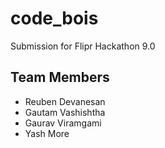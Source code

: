 # code_bois

Submission for Flipr Hackathon 9.0

## Team Members

 - Reuben Devanesan
 - Gautam Vashishtha
 - Gaurav Viramgami
 - Yash More